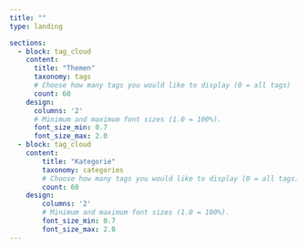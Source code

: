 ```yaml
---
title: ""
type: landing

sections:
  - block: tag_cloud
    content:
      title: "Themen"
      taxonomy: tags
      # Choose how many tags you would like to display (0 = all tags)
      count: 60
    design:
      columns: '2'
      # Minimum and maximum font sizes (1.0 = 100%).
      font_size_min: 0.7
      font_size_max: 2.0
  - block: tag_cloud
    content:
        title: "Kategorie"
        taxonomy: categories
        # Choose how many tags you would like to display (0 = all tags)
        count: 60
    design:
        columns: '2'
        # Minimum and maximum font sizes (1.0 = 100%).
        font_size_min: 0.7
        font_size_max: 2.0
---
```

